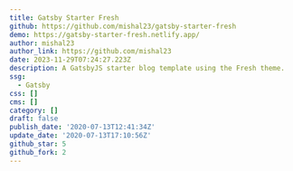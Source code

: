 ```yaml
---
title: Gatsby Starter Fresh
github: https://github.com/mishal23/gatsby-starter-fresh
demo: https://gatsby-starter-fresh.netlify.app/
author: mishal23
author_link: https://github.com/mishal23
date: 2023-11-29T07:24:27.223Z
description: A GatsbyJS starter blog template using the Fresh theme.
ssg:
  - Gatsby
css: []
cms: []
category: []
draft: false
publish_date: '2020-07-13T12:41:34Z'
update_date: '2020-07-13T17:10:56Z'
github_star: 5
github_fork: 2
---
```

